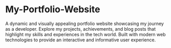 # My-Portfolio-Website
A dynamic and visually appealing portfolio website showcasing my journey as a developer. Explore my projects, achievements, and blog posts that highlight my skills and experiences in the tech world. Built with modern web technologies to provide an interactive and informative user experience.
